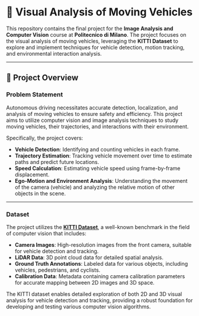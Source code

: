 # 🚗 Visual Analysis of Moving Vehicles

This repository contains the final project for the **Image Analysis and Computer Vision** course at **Politecnico di Milano**. The project focuses on the visual analysis of moving vehicles, leveraging the **KITTI Dataset** to explore and implement techniques for vehicle detection, motion tracking, and environmental interaction analysis.

---

## 📜 Project Overview

### Problem Statement
Autonomous driving necessitates accurate detection, localization, and analysis of moving vehicles to ensure safety and efficiency. This project aims to utilize computer vision and image analysis techniques to study moving vehicles, their trajectories, and interactions with their environment.

Specifically, the project covers:

- **Vehicle Detection**: Identifying and counting vehicles in each frame.
- **Trajectory Estimation**: Tracking vehicle movement over time to estimate paths and predict future locations.
- **Speed Calculation**: Estimating vehicle speed using frame-by-frame displacement.
- **Ego-Motion and Environment Analysis**: Understanding the movement of the camera (vehicle) and analyzing the relative motion of other objects in the scene.

---

### Dataset
The project utilizes the **[KITTI Dataset](http://www.cvlibs.net/datasets/kitti/)**, a well-known benchmark in the field of computer vision that includes:

- **Camera Images**: High-resolution images from the front camera, suitable for vehicle detection and tracking.
- **LiDAR Data**: 3D point cloud data for detailed spatial analysis.
- **Ground Truth Annotations**: Labeled data for various objects, including vehicles, pedestrians, and cyclists.
- **Calibration Data**: Metadata containing camera calibration parameters for accurate mapping between 2D images and 3D space.

The KITTI dataset enables detailed exploration of both 2D and 3D visual analysis for vehicle detection and tracking, providing a robust foundation for developing and testing various computer vision algorithms.
